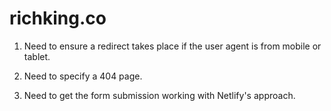 # richking.co

1. Need to ensure a redirect takes place if the user agent is from mobile or tablet.

2. Need to specify a 404 page.

3. Need to get the form submission working with Netlify's approach.
